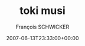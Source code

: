 ---
title: 'toki musi'
posts: 2
hash: 't807'
author: 'François SCHWICKER'
date: 2007-06-13T23:33:00+00:00
sources:
  - http://forums.tokipona.org/viewtopic.php%3Ft=807.html
---